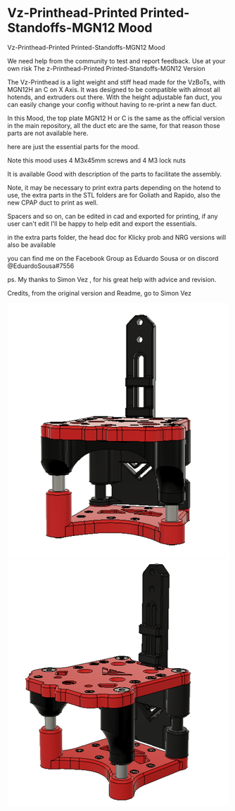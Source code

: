 # Vz-Printhead-Printed Printed-Standoffs-MGN12 Mood
Vz-Printhead-Printed Printed-Standoffs-MGN12 Mood

 We need help from the community to test and report feedback. Use at your own risk
The z-Printhead-Printed Printed-Standoffs-MGN12 Version

The Vz-Printhead is a light weight and stiff head made for the VzBoTs, with MGN12H an C on X Axis. It was designed to be compatible with almost all hotends, and extruders out there. With the height adjustable fan duct, you can easily change your config without having to re-print a new fan duct.

In this Mood, the top plate MGN12 H or C is the same as the official version in the main repository, all the duct etc are the same, for that reason those parts are not available here.

here are just the essential parts for the mood.

Note this mood uses 4 M3x45mm screws and 4 M3 lock nuts

It is available Good with description of the parts to facilitate the assembly.

Note, it may be necessary to print extra parts depending on the hotend to use, the extra parts in the STL folders are for Goliath and Rapido, also the new CPAP duct to print as well.

Spacers and so on, can be edited in cad and exported for printing, if any user can't edit I'll be happy to help edit and export the essentials.

in the extra parts folder, the head doc for Klicky prob and NRG versions will also be available

you can find me on the Facebook Group as Eduardo Sousa or on discord @EduardoSousa#7556

ps. My thanks to Simon Vez , for his great help with advice and revision.

Credits, from the original version and Readme, go to Simon Vez

<img width="600" alt="image" src="https://github.com/EduardoMDSousa/VzBoT-UserMods/blob/master/EduardoMDSousa/Vz-Printhead-Printed_Standoffs-MGN12/Galery/Printed-Standoffs-MGN12%20Mood.png?raw=true">
<img width="600" alt="image" src="https://raw.githubusercontent.com/EduardoMDSousa/VzBoT-UserMods/master/EduardoMDSousa/Vz-Printhead-Printed_Standoffs-MGN12/Galery/Printed-Standoffs-MGN12%20Mood_2.png">

